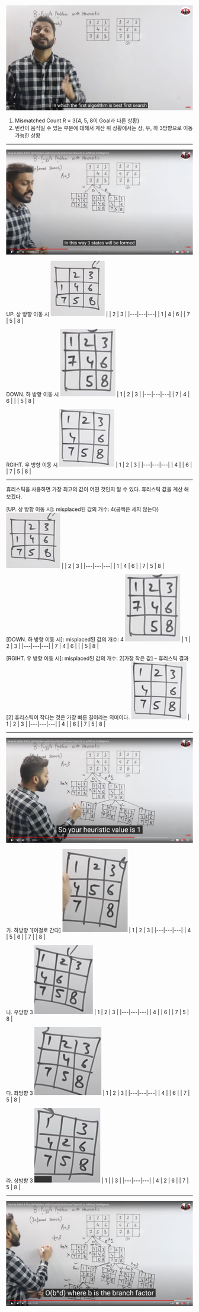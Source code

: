 ![인도아저씨](사진_자료/인도아저씨_1.jpg)

1.	Mismatched Count
R = 3{4, 5, 8이 Goal과 다른 상황}
2.	빈칸이 움직일 수 있는 부분에 대해서 계산
위 상황에서는 상, 우, 하 3방향으로 이동 가능한 상황

---

![인도아저씨](사진_자료/인도아저씨_2.jpg)

UP. 상 방향 이동 시
![인도아저씨](사진_자료/인도아저씨_3.jpg)
|   | 2 | 3 |
|---|---|---|
| 1 | 4 | 6 |
| 7 | 5 | 8 |

DOWN. 하 방향 이동 시
![인도아저씨](사진_자료/인도아저씨_4.jpg)
| 1 | 2 | 3 |
|---|---|---|
| 7 | 4 | 6 |
|   | 5 | 8 |

RGIHT. 우 방향 이동 시
![인도아저씨](사진_자료/인도아저씨_5.jpg)
| 1 | 2 | 3 |
|---|---|---|
| 4 |   | 6 |
| 7 | 5 | 8 |

---

휴리스틱을 사용하면 가장 최고의 값이 어떤 것인지 알 수 있다.
휴리스틱 값을 계산 해보겠다.

[UP. 상 방향 이동 시]: misplaced된 값의 개수: 4(공백은 세지 않는다)
![인도아저씨](사진_자료/인도아저씨_6.jpg)
|   | 2 | 3 |
|---|---|---|
| 1 | 4 | 6 |
| 7 | 5 | 8 |


[DOWN. 하 방향 이동 시]: misplaced된 값의 개수: 4
![인도아저씨](사진_자료/인도아저씨_7.jpg)
| 1 | 2 | 3 |
|---|---|---|
| 7 | 4 | 6 |
|   | 5 | 8 |

[RGIHT. 우 방향 이동 시]: misplaced된 값의 개수: 2[가장 작은 값] – 휴리스틱 결과[2]
휴리스틱이 작다는 것은 가장 빠른 길이라는 의미이다.
![인도아저씨](사진_자료/인도아저씨_8.jpg)
| 1 | 2 | 3 |
|---|---|---|
| 4 |   | 6 |
| 7 | 5 | 8 |

---

![인도아저씨](사진_자료/인도아저씨_9.jpg)

가.	하방향 1[이걸로 간다]
![인도아저씨](사진_자료/인도아저씨_10.jpg)
| 1 | 2 | 3 |
|---|---|---|
| 4 | 5 | 6 |
| 7 |   | 8 |

나.	우방향 3
![인도아저씨](사진_자료/인도아저씨_11.jpg)
| 1 | 2 | 3 |
|---|---|---|
| 4 |   | 6 |
| 7 | 5 | 8 |

다.	좌방향 3
![인도아저씨](사진_자료/인도아저씨_12.jpg)
| 1 | 2 | 3 |
|---|---|---|
| 4 |   | 6 |
| 7 | 5 | 8 |

라.	상방향 3
![인도아저씨](사진_자료/인도아저씨_13.jpg)
| 1 |   | 3 |
|---|---|---|
| 4 | 2 | 6 |
| 7 | 5 | 8 |

---

![인도아저씨](사진_자료/인도아저씨_14.jpg)